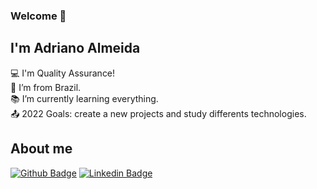 ### Welcome 👋

<!--
**DicoMonteiro/DicoMonteiro** is a ✨ _special_ ✨ repository because its `README.md` (this file) appears on your GitHub profile.

Here are some ideas to get you started:

- 🔭 I’m currently working on ...
- 🌱 I’m currently learning ...
- 👯 I’m looking to collaborate on ...
- 🤔 I’m looking for help with ...
- 💬 Ask me about ...
- 📫 How to reach me: ...
- 😄 Pronouns: ...
- ⚡ Fun fact: ...
-->

## I'm Adriano Almeida

:computer:    I'm Quality Assurance!<br>
:house_with_garden:    I’m from Brazil.<br>
:books:     I’m currently learning everything.<br>
:outbox_tray:   2022 Goals: create a new projects and study differents technologies.

## About me

[![Github Badge](https://img.shields.io/badge/-Github-000?style=flat-square&logo=Github&logoColor=white&link=https://github.com/DicoMonteiro)](https://github.com/DicoMonteiro) [![Linkedin Badge](https://img.shields.io/badge/-LinkedIn-blue?style=flat-square&logo=Linkedin&logoColor=white&link=https://www.linkedin.com/in/adriano-barreto-monteiro-almeida)](https://www.linkedin.com/in/adriano-barreto-monteiro-almeida)
